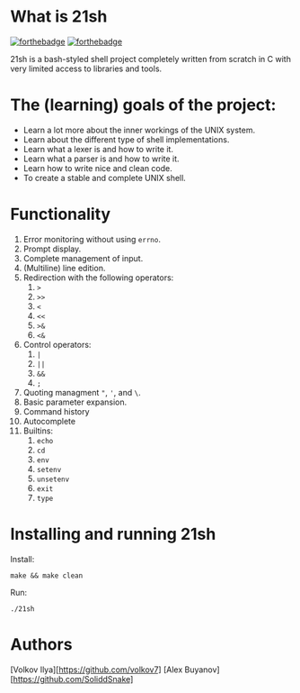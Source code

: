 # What is 21sh
[![forthebadge](https://forthebadge.com/images/badges/made-with-c.svg)](https://forthebadge.com)
[![forthebadge](http://forthebadge.com/images/badges/built-with-love.svg)](http://forthebadge.com)

21sh is a bash-styled shell project completely written from scratch in C with very limited access to libraries and tools.

# The (learning) goals of the project:
- Learn a lot more about the inner workings of the UNIX system.
- Learn about the different type of shell implementations.
- Learn what a lexer is and how to write it.
- Learn what a parser is and how to write it.
- Learn how to write nice and clean code.
- To create a stable and complete UNIX shell.

# Functionality
1. Error monitoring without using `errno`.
2. Prompt display.
3. Complete management of input.
4. (Multiline) line edition.
5. Redirection with the following operators:
   1. `>`
   2. `>>`
   3. `<`
   4. `<<`
   5. `>&`
   6. `<&`
7. Control operators:
   1. `|`
   2. `||`
   3. `&&`
   4. `;`
8. Quoting managment `"`, `'`, and `\`.
9. Basic parameter expansion.
10. Command history
11. Autocomplete
12. Builtins:
    1.  `echo`
    2.  `cd`
    3.  `env`
    4.  `setenv`
    5.  `unsetenv`
    6.  `exit`
    7. `type`
# Installing and running 21sh
Install:
```
make && make clean
```

Run:
```
./21sh
```
# Authors
[Volkov Ilya][https://github.com/volkov7]
[Alex Buyanov][https://github.com/SoliddSnake]
